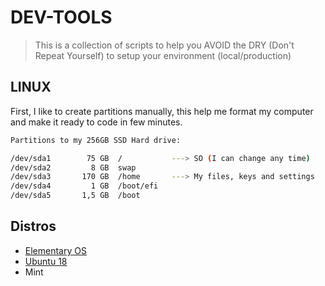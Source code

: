 # DEV-TOOLS

> This is a collection of scripts to help you AVOID the DRY (Don't Repeat Yourself) to setup your environment (local/production)

## LINUX

First, I like to create partitions manually, this help me format my computer and make it ready to code in few minutes.

```bash
Partitions to my 256GB SSD Hard drive:

/dev/sda1        75 GB  /           ---> SO (I can change any time)
/dev/sda2         8 GB  swap
/dev/sda3       170 GB  /home       ---> My files, keys and settings
/dev/sda4         1 GB  /boot/efi
/dev/sda5       1,5 GB  /boot
```

## Distros

- [Elementary OS](https://github.com/huogerac/dev-tools/tree/master/elementaryos5)
- [Ubuntu 18](https://github.com/huogerac/dev-tools/tree/master/ubuntu)
- Mint
